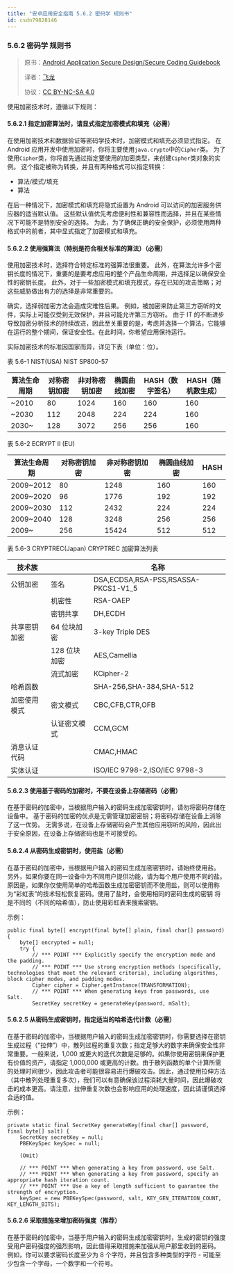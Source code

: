 ```yaml
---
title: "安卓应用安全指南 5.6.2 密码学 规则书"
id: csdn79828146
---
```


### 5.6.2 密码学 规则书

> 原书：[Android Application Secure Design/Secure Coding Guidebook](http://www.jssec.org/dl/android_securecoding_en.pdf)
> 
> 译者：[飞龙](https://github.com/wizardforcel)
> 
> 协议：[CC BY-NC-SA 4.0](http://creativecommons.org/licenses/by-nc-sa/4.0/)

使用加密技术时，遵循以下规则：

#### 5.6.2.1 指定加密算法时，请显式指定加密模式和填充（必需）

在使用加密技术和数据验证等密码学技术时，加密模式和填充必须显式指定。 在 Android 应用开发中使用加密时，你将主要使用`java.crypto`中的`Cipher`类。 为了使用`Cipher`类，你将首先通过指定要使用的加密类型，来创建`Cipher`类对象的实例。 这个指定被称为转换，并且有两种格式可以指定转换：

*   算法/模式/填充
*   算法

在后一种情况下，加密模式和填充将隐式设置为 Android 可以访问的加密服务供应器的适当默认值。 这些默认值优先考虑便利性和兼容性而选择，并且在某些情况下可能不是特别安全的选择。 为此，为了确保正确的安全保护，必须使用两种格式中的前者，其中显式指定了加密模式和填充。

#### 5.6.2.2 使用强算法（特别是符合相关标准的算法）（必需）

使用加密技术时，选择符合特定标准的强算法很重要。 此外，在算法允许多个密钥长度的情况下，重要的是要考虑应用的整个产品生命周期，并选择足以确保安全性的密钥长度。 此外，对于一些加密模式和填充模式，存在已知的攻击策略；对这些威胁做出有力的选择是非常重要的。

确实，选择弱加密方法会造成灾难性后果。 例如，被加密来防止第三方窃听的文件，实际上可能仅受到无效保护，并且可能允许第三方窃听。 由于 IT 的不断进步导致加密分析技术的持续改进，因此至关重要的是，考虑并选择一个算法，它能够在运行的整个期间，保证安全性。在此时间，你希望应用保持运行。

实际加密技术的标准因国家而异，详见下表（单位：位）。

表 5.6-1 NIST(USA) NIST SP800-57

| 算法生命周期 | 对称密钥加密 | 非对称密钥加密 | 椭圆曲线加密 | HASH（数字签名） | HASH（随机数生成） |
| --- | --- | --- | --- | --- | --- |
| ~2010 | 80 | 1024 | 160 | 160 | 160 |
| ~2030 | 112 | 2048 | 224 | 224 | 160 |
| 2030~ | 128 | 3072 | 256 | 256 | 160 |

表 5.6-2 ECRYPT II (EU)

| 算法生命周期 | 对称密钥加密 | 非对称密钥加密 | 椭圆曲线加密 | HASH |
| --- | --- | --- | --- | --- |
| 2009~2012 | 80 | 1248 | 160 | 160 |
| 2009~2020 | 96 | 1776 | 192 | 192 |
| 2009~2030 | 112 | 2432 | 224 | 224 |
| 2009~2040 | 128 | 3248 | 256 | 256 |
| 2009~ | 256 | 15424 | 512 | 512 |

表 5.6-3 CRYPTREC(Japan) CRYPTREC 加密算法列表

| 技术族 |  | 名称 |
| --- | --- | --- |
| 公钥加密 | 签名 | DSA,ECDSA,RSA-PSS,RSASSA-PKCS1-V1_5 |
|  | 机密性 | RSA-OAEP |
|  | 密钥共享 | DH,ECDH |
| 共享密钥加密 | 64 位块加密 | 3-key Triple DES |
|  | 128 位块加密 | AES,Camellia |
|  | 流式加密 | KCipher-2 |
| 哈希函数 |  | SHA-256,SHA-384,SHA-512 |
| 加密使用模式 | 密文模式 | CBC,CFB,CTR,OFB |
|  | 认证密文模式 | CCM,GCM |
| 消息认证代码 |  | CMAC,HMAC |
| 实体认证 |  | ISO/IEC 9798-2,ISO/IEC 9798-3 |

#### 5.6.2.3 使用基于密码的加密时，不要在设备上存储密码（必需）

在基于密码的加密中，当根据用户输入的密码生成加密密钥时，请勿将密码存储在设备中。 基于密码的加密的优点是无需管理加密密钥；将密码存储在设备上消除了这一优势。 无需多说，在设备上存储密码会产生其他应用窃听的风险，因此出于安全原因，在设备上存储密码也是不可接受的。

#### 5.6.2.4 从密码生成密钥时，使用盐（必需）

在基于密码的加密中，当根据用户输入的密码生成加密密钥时，请始终使用盐。 另外，如果你要在同一设备中为不同用户提供功能，请为每个用户使用不同的盐。 原因是，如果你仅使用简单的哈希函数生成加密密钥而不使用盐，则可以使用称为“彩虹表”的技术轻松恢复密码。使用了盐时，会使用相同的密码生成的密钥 将是不同的（不同的哈希值），防止使用彩虹表来搜索密钥。

示例：

```
public final byte[] encrypt(final byte[] plain, final char[] password) {
    byte[] encrypted = null;
    try {
        // *** POINT *** Explicitly specify the encryption mode and the padding.
        // *** POINT *** Use strong encryption methods (specifically, technologies that meet the relevant criteria), including algorithms, block cipher modes, and padding modes.
        Cipher cipher = Cipher.getInstance(TRANSFORMATION);
        // *** POINT *** When generating keys from passwords, use Salt.
        SecretKey secretKey = generateKey(password, mSalt);
```

#### 5.6.2.5 从密码生成密钥时，指定适当的哈希迭代计数（必需）

在基于密码的加密中，当根据用户输入的密码生成加密密钥时，你需要选择在密钥生成过程（“拉伸”）中，散列过程的重复次数；指定足够大的数字来确保安全性非常重要。一般来说，1,000 或更大的迭代次数是足够的。如果你使用密钥来保护更有价值的资产，请指定 1,000,000 或更高的计数。由于散列函数的单个计算所需的处理时间很少，因此攻击者可能很容易进行爆破攻击。因此，通过使用拉伸方法（其中散列处理重复多次），我们可以有意确保该过程消耗大量时间，因此爆破攻击的成本更高。请注意，拉伸重复次数也会影响应用的处理速度，因此请谨慎选择合适的值。

示例：

```
private static final SecretKey generateKey(final char[] password, final byte[] salt) {
    SecretKey secretKey = null;
    PBEKeySpec keySpec = null;

    (Omit)

    // *** POINT *** When generating a key from password, use Salt.
    // *** POINT *** When generating a key from password, specify an appropriate hash iteration count.
    // *** POINT *** Use a key of length sufficient to guarantee the strength of encryption. 
    keySpec = new PBEKeySpec(password, salt, KEY_GEN_ITERATION_COUNT, KEY_LENGTH_BITS);
```

#### 5.6.2.6 采取措施来增加密码强度（推荐）

在基于密码的加密中，当基于用户输入的密码生成加密密钥时，生成的密钥的强度受用户密码强度的强烈影响，因此值得采取措施来加强从用户那里收到的密码。 例如，你可以要求密码长度至少为 8 个字符，并且包含多种类型的字符 - 可能至少包含一个字母，一个数字和一个符号。